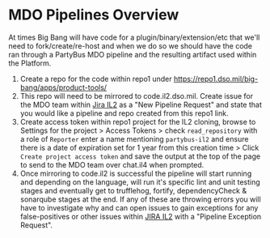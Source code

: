 # MDO Pipelines Overview

At times Big Bang will have code for a plugin/binary/extension/etc that we'll need to fork/create/re-host and when we do so we should have the code ran through a PartyBus MDO pipeline and the resulting artifact used within the Platform.

1. Create a repo for the code within repo1 under https://repo1.dso.mil/big-bang/apps/product-tools/
1. This repo will need to be mirrored to code.il2.dso.mil. Create issue for the MDO team within [Jira IL2](https://jira.il2.dso.mil/servicedesk/customer/portal/73) as a "New Pipeline Request" and state that you would like a pipeline and repo created from this repo1 link.
1. Create access token within repo1 project for the IL2 cloning, browse to Settings for the project > Access Tokens > check `read_repository` with a role of `Reporter` enter a name mentioning `partybus-il2` and ensure there is a date of expiration set for 1 year from this creation time > Click `Create project access token` and save the output at the top of the page to send to the MDO team over chat.il4 when prompted.
1. Once mirroring to code.il2 is successful the pipeline will start running and depending on the language, will run it's specific lint and unit testing stages and eventually get to trufflehog, fortify, dependencyCheck & sonarqube stages at the end. If any of these are throwing errors you will have to investigate why and can open issues to gain exceptions for any false-positives or other issues within [JIRA IL2](https://jira.il2.dso.mil/servicedesk/customer/portal/73) with a "Pipeline Exception Request".
